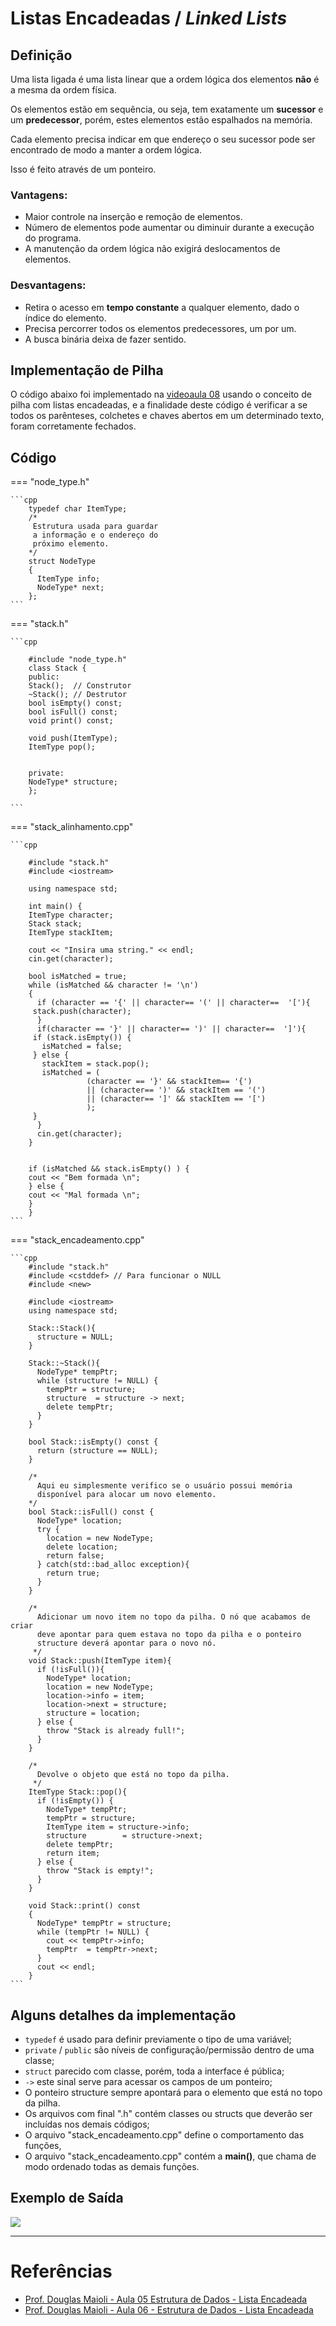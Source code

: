 # Listas Encadeadas / _Linked Lists_

## Definição
Uma lista ligada é uma lista linear que a ordem lógica dos elementos **não** é a mesma da ordem física.

Os elementos estão em sequência, ou seja, tem exatamente um **sucessor** e um **predecessor**, porém, 
estes elementos estão espalhados na memória.

Cada elemento precisa indicar em que endereço o seu sucessor pode ser encontrado de modo a manter a ordem lógica.

Isso é feito através de um ponteiro.

### Vantagens:
- Maior controle na inserção e remoção de elementos.
- Número de elementos pode aumentar ou diminuir durante a execução do programa.
- A manutenção da ordem lógica não exigirá deslocamentos de elementos.

### Desvantagens:
- Retira o acesso em **tempo constante** a qualquer elemento, dado o índice do elemento.
- Precisa percorrer todos os elementos predecessores, um por um.
- A busca binária deixa de fazer sentido.



## Implementação de Pilha

O código abaixo foi implementado na [videoaula 08](https://www.youtube.com/watch?v=Xlkh6-10ILw) usando o conceito de pilha com listas encadeadas, e a finalidade deste código é verificar a se todos os parênteses, colchetes e chaves abertos em um determinado texto, foram corretamente fechados. 

## Código

=== "node_type.h"

    ```cpp
        typedef char ItemType;
        /*
         Estrutura usada para guardar 
         a informação e o endereço do 
         próximo elemento.
        */
        struct NodeType
        {
          ItemType info;
          NodeType* next;
        };
    ```

=== "stack.h"

    ```cpp

        #include "node_type.h"
        class Stack {
        public:
        Stack();  // Construtor       
        ~Stack(); // Destrutor
        bool isEmpty() const;
        bool isFull() const;
        void print() const;
        
        void push(ItemType);
        ItemType pop();  
        
        
        private:
        NodeType* structure;
        };        

    ```

=== "stack_alinhamento.cpp"

    ```cpp
        
        #include "stack.h"
        #include <iostream>
        
        using namespace std;
        
        int main() {
        ItemType character;
        Stack stack;  
        ItemType stackItem;
        
        cout << "Insira uma string." << endl;
        cin.get(character);
        
        bool isMatched = true;  
        while (isMatched && character != '\n')
        {
          if (character == '{' || character== '(' || character==  '['){  
         stack.push(character);
          }
          if(character == '}' || character== ')' || character==  ']'){    
         if (stack.isEmpty()) {
           isMatched = false;
         } else {
           stackItem = stack.pop();
           isMatched = (
                     (character == '}' && stackItem== '{')
                     || (character== ')' && stackItem == '(')
                     || (character== ']' && stackItem == '[')
                     );
         }
          }
          cin.get(character);
        }
        
        
        if (isMatched && stack.isEmpty() ) {
        cout << "Bem formada \n";
        } else {
        cout << "Mal formada \n";
        }
        }    
    ```

=== "stack_encadeamento.cpp"
    
    ```cpp
        #include "stack.h"
        #include <cstddef> // Para funcionar o NULL
        #include <new>
        
        #include <iostream>
        using namespace std;
        
        Stack::Stack(){
          structure = NULL;
        }
        
        Stack::~Stack(){
          NodeType* tempPtr;
          while (structure != NULL) {
            tempPtr = structure;
            structure  = structure -> next;
            delete tempPtr;
          }
        }
        
        bool Stack::isEmpty() const {
          return (structure == NULL);
        }
        
        /*
          Aqui eu simplesmente verifico se o usuário possui memória
          disponível para alocar um novo elemento.
        */
        bool Stack::isFull() const {
          NodeType* location;
          try {
            location = new NodeType;
            delete location;
            return false;
          } catch(std::bad_alloc exception){
            return true;
          }  
        }
        
        /*
          Adicionar um novo item no topo da pilha. O nó que acabamos de criar
          deve apontar para quem estava no topo da pilha e o ponteiro
          structure deverá apontar para o novo nó.
         */
        void Stack::push(ItemType item){
          if (!isFull()){
            NodeType* location;
            location = new NodeType;
            location->info = item;
            location->next = structure;
            structure = location;
          } else {
            throw "Stack is already full!";
          }
        }
        
        /*
          Devolve o objeto que está no topo da pilha. 
         */
        ItemType Stack::pop(){
          if (!isEmpty()) {
            NodeType* tempPtr;
            tempPtr = structure;
            ItemType item = structure->info;
            structure        = structure->next;
            delete tempPtr;
            return item;
          } else {
            throw "Stack is empty!";
          }
        }
        
        void Stack::print() const
        {
          NodeType* tempPtr = structure;
          while (tempPtr != NULL) {
            cout << tempPtr->info;
            tempPtr  = tempPtr->next;
          }  
          cout << endl;
        }
    ```


## Alguns detalhes da implementação

- ```typedef``` é usado para definir previamente o tipo de uma variável;
- ```private``` / ```public``` são níveis de configuração/permissão dentro de uma classe;
- ```struct``` parecido com classe, porém, toda a interface é pública;
- ```->``` este sinal serve para acessar os campos de um ponteiro;  
- O ponteiro structure sempre apontará para o elemento que está no topo da pilha.
- Os arquivos com final ".h" contém classes ou structs que deverão ser incluídas nos demais códigos; 
- O arquivo "stack_encadeamento.cpp" define o comportamento das funções,
- O arquivo "stack_encadeamento.cpp" contém a **main()**, que chama de modo ordenado todas as demais funções.

## Exemplo de Saída
![](.lista-ligada_images/30425047.png)

---
# Referências 
- [Prof. Douglas Maioli - Aula 05 Estrutura de Dados - Lista Encadeada]([url](https://www.youtube.com/watch?v=84wIYtNUKEg))
- [Prof. Douglas Maioli - Aula 06 - Estrutura de Dados - Lista Encadeada]([url](https://www.youtube.com/watch?v=zu0Xw5gPft0&t=892s))


